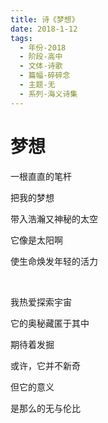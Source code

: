 ```yaml
---
title: 诗《梦想》
date: 2018-1-12
tags:
  - 年份-2018
  - 阶段-高中
  - 文体-诗歌
  - 篇幅-碎碎念
  - 主题-无
  - 系列-海义诗集
---
```


# 梦想

一根直直的笔杆

把我的梦想

带入浩瀚又神秘的太空

它像是太阳啊

使生命焕发年轻的活力

<br>

我热爱探索宇宙

它的奥秘藏匿于其中

期待着发掘

或许，它并不新奇

但它的意义

是那么的无与伦比
